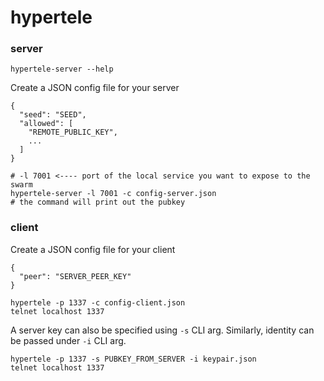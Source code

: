 # hypertele


### server

```
hypertele-server --help
```

Create a JSON config file for your server
```
{
  "seed": "SEED",
  "allowed": [
    "REMOTE_PUBLIC_KEY",
    ...
  ]
}
```

```
# -l 7001 <---- port of the local service you want to expose to the swarm
hypertele-server -l 7001 -c config-server.json
# the command will print out the pubkey
```


### client

Create a JSON config file for your client
```
{
  "peer": "SERVER_PEER_KEY"
}
```

```
hypertele -p 1337 -c config-client.json
telnet localhost 1337
```

A server key can also be specified using `-s` CLI arg. Similarly, identity can be passed under `-i` CLI arg.

```
hypertele -p 1337 -s PUBKEY_FROM_SERVER -i keypair.json
telnet localhost 1337
```
